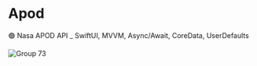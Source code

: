 # Apod

🟢 Nasa APOD API _  SwiftUI, MVVM, Async/Await, CoreData, UserDefaults

![Group 73](https://github.com/user-attachments/assets/845c0133-9180-4ca6-98b6-582ef76ba2ae)


